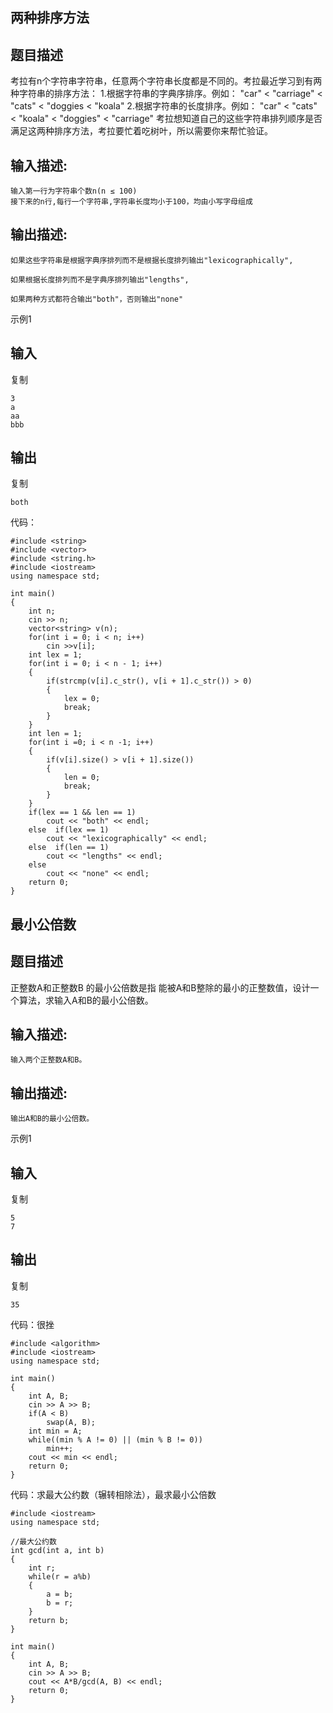 ## 两种排序方法

## 题目描述

考拉有n个字符串字符串，任意两个字符串长度都是不同的。考拉最近学习到有两种字符串的排序方法： 1.根据字符串的字典序排序。例如：
"car" < "carriage" < "cats" < "doggies < "koala"
2.根据字符串的长度排序。例如：
"car" < "cats" < "koala" < "doggies" < "carriage"
考拉想知道自己的这些字符串排列顺序是否满足这两种排序方法，考拉要忙着吃树叶，所以需要你来帮忙验证。

## 输入描述:

```
输入第一行为字符串个数n(n ≤ 100)
接下来的n行,每行一个字符串,字符串长度均小于100，均由小写字母组成
```

## 输出描述:

```
如果这些字符串是根据字典序排列而不是根据长度排列输出"lexicographically",

如果根据长度排列而不是字典序排列输出"lengths",

如果两种方式都符合输出"both"，否则输出"none"
```

示例1

## 输入

复制

```
3
a
aa
bbb
```

## 输出

复制

```
both
```

代码：

```
#include <string>
#include <vector>
#include <string.h>
#include <iostream>
using namespace std;

int main()
{
    int n;
    cin >> n;
    vector<string> v(n);
    for(int i = 0; i < n; i++)
        cin >>v[i];
    int lex = 1;
    for(int i = 0; i < n - 1; i++)
    {
        if(strcmp(v[i].c_str(), v[i + 1].c_str()) > 0)
        {
            lex = 0;
            break;
        }
    }
    int len = 1;
    for(int i =0; i < n -1; i++)
    {
        if(v[i].size() > v[i + 1].size())
        {
            len = 0;
            break;
        }
    }
    if(lex == 1 && len == 1)
        cout << "both" << endl;
    else  if(lex == 1)
        cout << "lexicographically" << endl;
    else  if(len == 1)
        cout << "lengths" << endl;
    else
        cout << "none" << endl;
    return 0;
}
```

## 最小公倍数

## 题目描述

正整数A和正整数B 的最小公倍数是指 能被A和B整除的最小的正整数值，设计一个算法，求输入A和B的最小公倍数。

## 输入描述:

```
输入两个正整数A和B。
```

## 输出描述:

```
输出A和B的最小公倍数。
```

示例1

## 输入

复制

```
5 
7
```

## 输出

复制

```
35
```

代码：很挫

```
#include <algorithm>
#include <iostream>
using namespace std;

int main()
{
    int A, B;
    cin >> A >> B;
    if(A < B)
        swap(A, B);
    int min = A;
    while((min % A != 0) || (min % B != 0))
        min++;
    cout << min << endl;
    return 0;
}
```

代码：求最大公约数（辗转相除法），最求最小公倍数

```
#include <iostream>
using namespace std;

//最大公约数
int gcd(int a, int b)
{
    int r;
    while(r = a%b)
    {
        a = b;
        b = r;
    }
    return b;
}

int main()
{
    int A, B;
    cin >> A >> B;
    cout << A*B/gcd(A, B) << endl;
    return 0;
}
```

